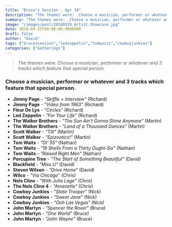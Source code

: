 ```yaml
---
title: "Bruce's Session - Apr 18"
description: "The themes were: _Choose a musician, performer or whatever and 3 tracks which feature that special person._"
summary: "The themes were: _Choose a musician, performer or whatever and 3 tracks which feature that special person._"
image: "/images/post/20180529_Artist.Showcase.jpg"
date: 2018-04-25T00:00:00.0000000
draft: false
author: "David"
tags: ["brucessession","ledzeppelin","tomwaits","cowboyjunkies"]
categories: ["Gatherings"]
---
```

> The themes were: _Choose a musician, performer or whatever and 3 tracks which feature that special person._
### Choose a musician, performer or whatever and 3 tracks which feature that special person.
- **Jimmy Page** - _"Skiffle + interview"_ (Richard)
- **Jimmy Page** - _"Video from 1963"_ (Richard)
- **Fleur De Lys** - _"Circles"_ (Richard)
- **Led Zeppelin** - _"For Your Life"_ (Richard)
- **The Walker Brothers** - _"The Sun Ain't Gonna Shine Anymore"_ (Martin)
- **The Walker Brothers** - _"Land of a Thousand Dances"_ (Martin)
- **Scott Walker** - _"Tilt"_ (Martin)
- **Scott Walker** - _"Epizootics!"_ (Martin)
- **Tom Waits** - _"Ol' 55"_ (Nathan)
- **Tom Waits** - _"16 Shells From a Thirty Ought-Six"_ (Nathan)
- **Tom Waits** - _"Raised Right Men"_ (Nathan)
- **Porcupine Tree** - _"The Start of Something Beautiful"_ (David)
- **Blackfield** - _"Miss U"_ (David)
- **Steven Wilson** - _"Drive Home"_ (David)
- **Wilco** - _"Via Chicago"_ (Chris)
- **Nels Cline** - _"With Julia Lage"_ (Chris)
- **The Nels Cline 4** - _"Amenette"_ (Chris)
- **Cowboy Junkies** - _"State Trooper"_ (Nick)
- **Cowboy Junkies** - _"Sweet Jane"_ (Nick)
- **Cowboy Junkies** - _"Ooh Las Vegas"_ (Nick)
- **John Martyn** - _"Spencer the Rover"_ (Bruce)
- **John Martyn** - _"One World"_ (Bruce)
- **John Martyn** - _"John Wayne"_ (Bruce)
